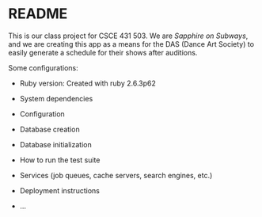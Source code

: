 # README

This is our class project for CSCE 431 503. We are _Sapphire on Subways_, and we
are creating this app as a means for the DAS (Dance Art Society) to easily
generate a schedule for their shows after auditions.

Some configurations:

* Ruby version: Created with ruby 2.6.3p62

* System dependencies

* Configuration

* Database creation

* Database initialization

* How to run the test suite

* Services (job queues, cache servers, search engines, etc.)

* Deployment instructions

* ...
